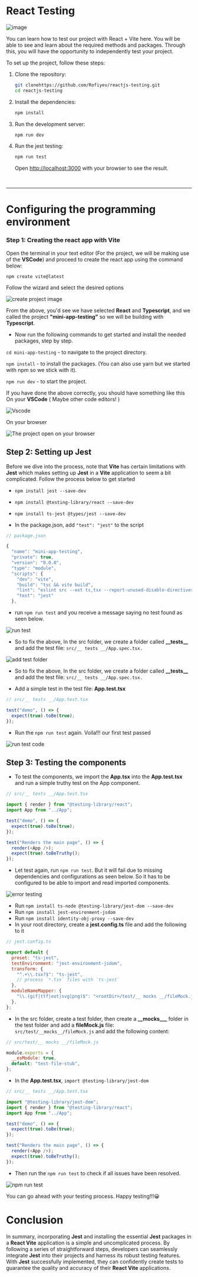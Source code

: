 # React Testing

![image](https://miro.medium.com/v2/resize:fit:1200/1*w-0qjiIVa4jsl8DH1z2nPA.png)

You can learn how to test our project with React + Vite here. You will be able to see and learn about the required methods and packages. Through this, you will have the opportunity to independently test your project.

To set up the project, follow these steps:

1. Clone the repository:

   ```bash
   git clonehttps://github.com/Rofiyev/reactjs-testing.git
   cd reactjs-testing
   ```

2. Install the dependencies:

   ```bash
   npm install
   ```

3. Run the development server:

   ```bash
   npm run dev
   ```

4. Run the jest testing:

   ```bash
   npm run test
   ```

   Open [http://localhost:3000](http://localhost:3000) with your browser to see the result.

<br/>
<hr/>

# Configuring the programming environment

### Step 1: Creating the react app with Vite

Open the terminal in your text editor (For the project, we will be making use of the **VSCode**) and proceed to create the react app using the command below:

`npm create vite@latest`

Follow the wizard and select the desired options

![create project image](https://res.cloudinary.com/practicaldev/image/fetch/s--NKUoVxwU--/c_limit%2Cf_auto%2Cfl_progressive%2Cq_auto%2Cw_800/https://dev-to-uploads.s3.amazonaws.com/uploads/articles/dcfsgfq1uvij1qs84cj2.png)

From the above, you'd see we have selected **React** and **Typescript**, and we called the project **"mini-app-testing"** so we will be building with **Typescript**.

- Now run the following commands to get started and install the needed packages, step by step.

`cd mini-app-testing` - to navigate to the project directory.

`npm install` - to install the packages. (You can also use yarn but we started with npm so we stick with it).

`npm run dev` - to start the project.

If you have done the above correctly, you should have something like this
On your **VSCode** ( Maybe other code editors! )

![Vscode](https://res.cloudinary.com/practicaldev/image/fetch/s--38IHgkgf--/c_limit%2Cf_auto%2Cfl_progressive%2Cq_auto%2Cw_800/https://dev-to-uploads.s3.amazonaws.com/uploads/articles/a2iphntmhh591a405f6l.png)

On your browser

![The project open on your browser](https://res.cloudinary.com/practicaldev/image/fetch/s--H8HEiYvQ--/c_limit%2Cf_auto%2Cfl_progressive%2Cq_auto%2Cw_800/https://dev-to-uploads.s3.amazonaws.com/uploads/articles/deenz41tcp1uyrsr45cq.png)

## Step 2: Setting up Jest

Before we dive into the process, note that **Vite** has certain limitations with **Jest** which makes setting up **Jest** in a **Vite** application to seem a bit complicated.
Follow the process below to get started

- `npm install jest --save-dev`

- `npm install @testing-library/react --save-dev`

- `npm install ts-jest @types/jest --save-dev`

- In the package.json, add `"test": "jest"` to the script

```javascript
// package.json

{
  "name": "mini-app-testing",
  "private": true,
  "version": "0.0.0",
  "type": "module",
  "scripts": {
    "dev": "vite",
    "build": "tsc && vite build",
    "lint": "eslint src --ext ts,tsx --report-unused-disable-directives --max-warnings 0",
    "test": "jest"
  },

```

- run `npm run test` and you receive a message saying no test found as seen below.

![run test](https://res.cloudinary.com/practicaldev/image/fetch/s--c6LGeNUE--/c_limit%2Cf_auto%2Cfl_progressive%2Cq_auto%2Cw_800/https://dev-to-uploads.s3.amazonaws.com/uploads/articles/bq21nasnjzckfbkuccg4.png)

- So to fix the above, In the src folder, we create a folder called **\_\_tests\_\_** and add the test file: `src/__ tests __/App.spec.tsx.`

![add test folder](https://res.cloudinary.com/practicaldev/image/fetch/s--H2fDsaDc--/c_limit%2Cf_auto%2Cfl_progressive%2Cq_auto%2Cw_800/https://dev-to-uploads.s3.amazonaws.com/uploads/articles/1r3e6cbmrxglcp4qmxw1.png)

- So to fix the above, In the src folder, we create a folder called **\_\_tests\_\_** and add the test file: `src/__ tests __/App.spec.tsx.`

- Add a simple test in the test file: **App.test.tsx**

```javascript
// src/__ tests __/App.test.tsx

test("demo", () => {
  expect(true).toBe(true);
});
```

- Run the `npm run test` again. Voila!!! our first test passed

![run test code](https://res.cloudinary.com/practicaldev/image/fetch/s--Qkc7GMIy--/c_limit%2Cf_auto%2Cfl_progressive%2Cq_auto%2Cw_800/https://dev-to-uploads.s3.amazonaws.com/uploads/articles/lvikr084oa8chvg080se.png)

## Step 3: Testing the components

- To test the components, we import the **App.tsx** into the **App.test.tsx** and run a simple truthy test on the App component.

```javascript
// src/__ tests __/App.test.tsx

import { render } from "@testing-library/react";
import App from "../App";

test("demo", () => {
  expect(true).toBe(true);
});

test("Renders the main page", () => {
  render(<App />);
  expect(true).toBeTruthy();
});
```

- Let test again, run `npm run test`. But it will fail due to missing dependencies and configurations as seen below. So it has to be configured to be able to import and read imported components.

![error testing](https://res.cloudinary.com/practicaldev/image/fetch/s--VWFioxe2--/c_limit%2Cf_auto%2Cfl_progressive%2Cq_auto%2Cw_800/https://dev-to-uploads.s3.amazonaws.com/uploads/articles/wo21l6dpb9teqxxkbdsw.png)

- Run `npm install ts-node @testing-library/jest-dom --save-dev`
- Run `npm install jest-environment-jsdom`
- Run `npm install identity-obj-proxy --save-dev`
- In your root directory, create a **jest.config.ts** file and add the following to it

```javascript
// jest.config.ts

export default {
  preset: "ts-jest",
  testEnvironment: "jest-environment-jsdom",
  transform: {
    "^.+\\.tsx?$": "ts-jest",
    // process `*.tsx` files with `ts-jest`
  },
  moduleNameMapper: {
    "\\.(gif|ttf|eot|svg|png)$": "<rootDir>/test/__ mocks __/fileMock.js",
  },
};
```

- In the src folder, create a test folder, then create a **\_\_mocks\_\_\_** folder in the test folder and add a **fileMock.js** file: `src/test/__mocks__/fileMock.js` and add the following content:

```javascript
// src/test/__ mocks __/fileMock.js

module.exports = {
  __esModule: true,
  default: "test-file-stub",
};
```

- In the **App.test.tsx**, `import @testing-library/jest-dom`

```javascript
// src/__ tests __/App.test.tsx

import "@testing-library/jest-dom";
import { render } from "@testing-library/react";
import App from "../App";

test("demo", () => {
  expect(true).toBe(true);
});

test("Renders the main page", () => {
  render(<App />);
  expect(true).toBeTruthy();
});
```

- Then run the `npm run test` to check if all issues have been resolved.

![npm run test](https://res.cloudinary.com/practicaldev/image/fetch/s--9TJX-D28--/c_limit%2Cf_auto%2Cfl_progressive%2Cq_auto%2Cw_800/https://dev-to-uploads.s3.amazonaws.com/uploads/articles/rgza9w0ep9imklqriuqz.png)

You can go ahead with your testing process. Happy testing!!!😀

# Conclusion

In summary, incorporating **Jest** and installing the essential **Jest** packages in a **React Vite** application is a simple and uncomplicated process. By following a series of straightforward steps, developers can seamlessly integrate **Jest** into their projects and harness its robust testing features. With **Jest** successfully implemented, they can confidently create tests to guarantee the quality and accuracy of their **React Vite** applications.
